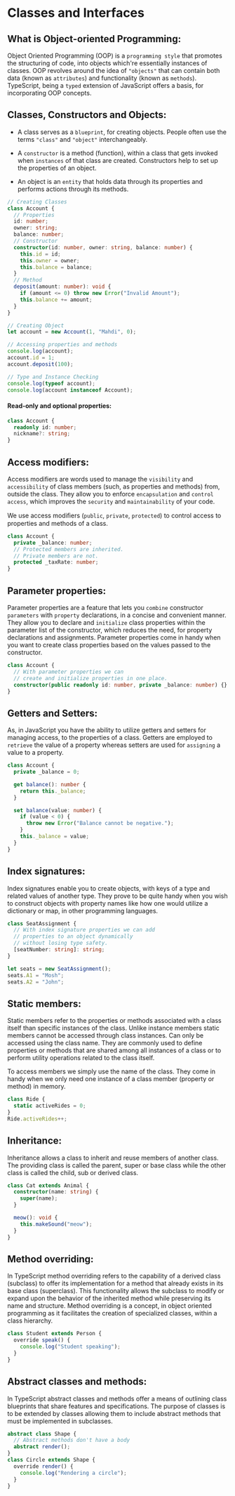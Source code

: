 # Classes and Interfaces

## What is Object-oriented Programming:

Object Oriented Programming (OOP) is a `programming style` that promotes the structuring of code, into objects which're essentially instances of classes. OOP revolves around the idea of `"objects"` that can contain both data (known as `attributes`) and functionality (known as `methods`). TypeScript, being a `typed` extension of JavaScript offers a basis, for incorporating OOP concepts.

## Classes, Constructors and Objects:

- A class serves as a `blueprint`, for creating objects. People often use the terms `"class"` and `"object"` interchangeably.

- A `constructor` is a method (function), within a class that gets invoked when `instances` of that class are created. Constructors help to set up the properties of an object.

- An object is an `entity` that holds data through its properties and performs actions through its methods.

```ts
// Creating Classes
class Account {
  // Properties
  id: number;
  owner: string;
  balance: number;
  // Constructor
  constructor(id: number, owner: string, balance: number) {
    this.id = id;
    this.owner = owner;
    this.balance = balance;
  }
  // Method
  deposit(amount: number): void {
    if (amount <= 0) throw new Error("Invalid Amount");
    this.balance += amount;
  }
}

// Creating Object
let account = new Account(1, "Mahdi", 0);

// Accessing properties and methods
console.log(account);
account.id = 1;
account.deposit(100);

// Type and Instance Checking
console.log(typeof account);
console.log(account instanceof Account);
```

#### Read-only and optional properties:

```ts
class Account {
  readonly id: number;
  nickname?: string;
}
```

## Access modifiers:

Access modifiers are words used to manage the `visibility` and `accessibility` of class members (such, as properties and methods) from, outside the class. They allow you to enforce `encapsulation` and `control access`, which improves the `security` and `maintainability` of your code.

We use access modiﬁers (`public`, `private`, `protected`) to control access to properties and
methods of a class.

```ts
class Account {
  private _balance: number;
  // Protected members are inherited.
  // Private members are not.
  protected _taxRate: number;
}
```

## Parameter properties:

Parameter properties are a feature that lets you `combine` constructor `parameters` with `property` declarations, in a concise and convenient manner. They allow you to declare and `initialize` class properties within the parameter list of the constructor, which reduces the need, for property declarations and assignments. Parameter properties come in handy when you want to create class properties based on the values passed to the constructor.

```ts
class Account {
  // With parameter properties we can
  // create and initialize properties in one place.
  constructor(public readonly id: number, private _balance: number) {}
}
```

## Getters and Setters:

As, in JavaScript you have the ability to utilize getters and setters for managing access, to the properties of a class. Getters are employed to `retrieve` the value of a property whereas setters are used for `assigning` a value to a property.

```ts
class Account {
  private _balance = 0;

  get balance(): number {
    return this._balance;
  }

  set balance(value: number) {
    if (value < 0) {
      throw new Error("Balance cannot be negative.");
    }
    this._balance = value;
  }
}
```

## Index signatures:

Index signatures enable you to create objects, with keys of a type and related values of another type. They prove to be quite handy when you wish to construct objects with property names like how one would utilize a dictionary or map, in other programming languages.

```ts
class SeatAssignment {
  // With index signature properties we can add
  // properties to an object dynamically
  // without losing type safety.
  [seatNumber: string]: string;
}

let seats = new SeatAssignment();
seats.A1 = "Mosh";
seats.A2 = "John";
```

## Static members:

Static members refer to the properties or methods associated with a class itself than specific instances of the class. Unlike instance members static members cannot be accessed through class instances. Can only be accessed using the class name. They are commonly used to define properties or methods that are shared among all instances of a class or to perform utility operations related to the class itself.

To access members we simply use the name of the class. They come in handy when we only need one instance of a class member (property or method) in memory.

```ts
class Ride {
  static activeRides = 0;
}
Ride.activeRides++;
```

## Inheritance:

Inheritance allows a class to inherit and reuse members of another class. The providing
class is called the parent, super or base class while the other class is called the child, sub or
derived class.

```ts
class Cat extends Animal {
  constructor(name: string) {
    super(name);
  }

  meow(): void {
    this.makeSound("meow");
  }
}
```

## Method overriding:

In TypeScript method overriding refers to the capability of a derived class (subclass) to offer its implementation for a method that already exists in its base class (superclass). This functionality allows the subclass to modify or expand upon the behavior of the inherited method while preserving its name and structure. Method overriding is a concept, in object oriented programming as it facilitates the creation of specialized classes, within a class hierarchy.

```ts
class Student extends Person {
  override speak() {
    console.log("Student speaking");
  }
}
```

## Abstract classes and methods:

In TypeScript abstract classes and methods offer a means of outlining class blueprints that share features and specifications. The purpose of classes is to be extended by classes allowing them to include abstract methods that must be implemented in subclasses.

```ts
abstract class Shape {
  // Abstract methods don't have a body
  abstract render();
}
class Circle extends Shape {
  override render() {
    console.log("Rendering a circle");
  }
}
```

